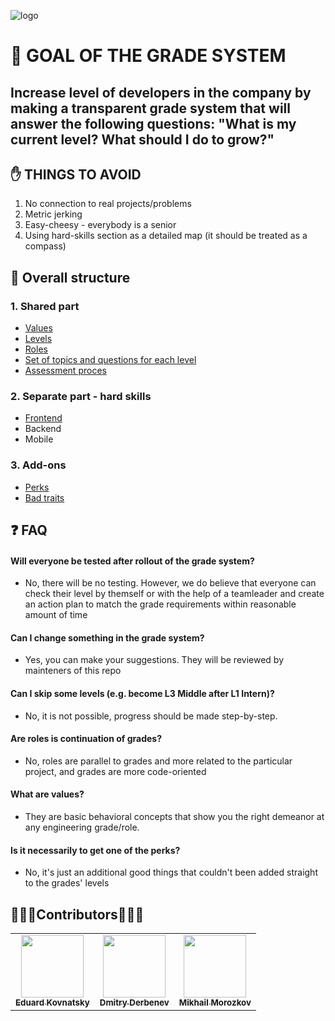 ![logo](https://user-images.githubusercontent.com/47868427/120621951-0d5ff480-c467-11eb-8f69-89d920606f42.png)


# 🥅 GOAL OF THE GRADE SYSTEM
  ## Increase level of developers in the company by making a transparent grade system that will answer the following questions: "What is my current level? What should I do to grow?"
   
## ✋ THINGS TO AVOID
1. No connection to real projects/problems
2. Metric jerking
3. Easy-cheesy - everybody is a senior
4. Using hard-skills section as a detailed map (it should be treated as a compass)

## 🧬 Overall structure

### 1. Shared part
  - [Values](/shared/values.md)
  - [Levels](/shared/Levels.md)
  - [Roles](/shared/Roles.md)
  - [Set of topics and questions for each level](/shared/Questions.md)
  - [Assessment proces](/shared/Assessment.md)
  
### 2. Separate part - hard skills
  - [Frontend](/hard-skills/frontend)
  - Backend
  - Mobile

### 3. Add-ons
  - [Perks](/add-ons/Perks.md)
  - [Bad traits](/add-ons/Bad%20Traits.md)
  
 ## ❓ FAQ
 
 #### Will everyone be tested after rollout of the grade system?
 - No, there will be no testing. However, we do believe that everyone can check their level by themself or with the help of a teamleader and create an action plan to match the grade requirements within reasonable amount of time
 
 #### Can I change something in the grade system?
 - Yes, you can make your suggestions. They will be reviewed by mainteners of this repo

#### Can I skip some levels (e.g. become L3 Middle after L1 Intern)?
- No, it is not possible, progress should be made step-by-step. 

#### Are roles is continuation of grades?
- No, roles are parallel to grades and more related to the particular project, and grades are more code-oriented

#### What are values?
- They are basic behavioral concepts that show you the right demeanor at any engineering grade/role.

#### Is it necessarily to get one of the perks?
- No, it's just an additional good things that couldn't been added straight to the grades' levels


 ##  👏👏👏Contributors👏👏👏

<table>
  <tr>
    <td align="center"><a href="https://github.com/PalmZE"><img src="https://avatars.githubusercontent.com/u/16352166?v=4" width="100px;" alt=""/><br /><sub><b>Eduard Kovnatsky</b></sub></a><br /></td>
    <td align="center"><a href="https://github.com/amaz1none"><img src="https://avatars.githubusercontent.com/u/47868427?v=4" width="100px;" alt=""/><br /><sub><b>Dmitry Derbenev</b></sub></a><br /></td>
  <td align="center"><a href="https://github.com/mmorozkov"><img src="https://avatars.githubusercontent.com/u/55201615?v=4" width="100px;" alt=""/><br /><sub><b>Mikhail Morozkov</b></sub></a><br /></td>
